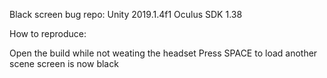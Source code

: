 Black screen bug repo:
Unity 2019.1.4f1
Oculus SDK 1.38

How to reproduce:

Open the build while not weating the headset
Press SPACE to load another scene
screen is now black
